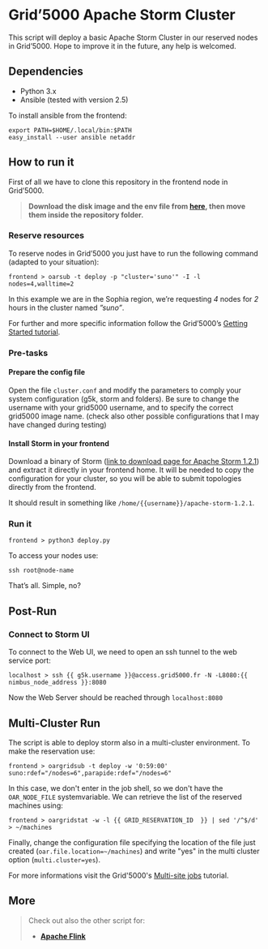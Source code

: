 # Grid’5000 Apache Storm Cluster 

This script will deploy a basic Apache Storm Cluster in our reserved nodes in Grid’5000. Hope to improve it in the future, any help is welcomed.

## Dependencies ##

* Python 3.x
* Ansible (tested with version 2.5)

To install ansible from the frontend:
```shell
export PATH=$HOME/.local/bin:$PATH
easy_install --user ansible netaddr
```

## How to run it ##

First of all we have to clone this repository in the frontend node in Grid’5000.

> **Download the disk image and the env file from [here](http://i3s.unice.fr/~pagliari/downloads/g5k-images/#storm), then move them inside the repository folder.**

### Reserve resources ###

To reserve nodes in Grid’5000 you just have to run the following command (adapted to your situation):
```shell
frontend > oarsub -t deploy -p "cluster='suno'" -I -l nodes=4,walltime=2
```
In this example we are in the Sophia region, we’re requesting _4_ nodes for _2_ hours in the cluster named _”suno”_.

For further and more specific information follow the Grid’5000’s [Getting Started tutorial](https://www.grid5000.fr/mediawiki/index.php/Getting_Started).

### Pre-tasks ###

#### Prepare the config file ####

Open the file `cluster.conf` and modify the parameters to comply your system configuration (g5k, storm and folders).
Be sure to change the username with your grid5000 username, and to specify the correct grid5000 image name.
(check also other possible configurations that I may have changed during testing)

#### Install Storm in your frontend ####

Download a binary of Storm ([link to download page for Apache Storm 1.2.1](https://www.apache.org/dyn/closer.lua/storm/apache-storm-1.2.1/apache-storm-1.2.1.tar.gz)) and extract it directly in your frontend home.
It will be needed to copy the configuration for your cluster, so you will be able to submit topologies directly from the frontend.

It should result in something like ```/home/{{username}}/apache-storm-1.2.1```.

### Run it ###

```shell
frontend > python3 deploy.py
```

To access your nodes use:
```shell
ssh root@node-name
```

That’s all. Simple, no?

## Post-Run ##

### Connect to Storm UI ###

To connect to the Web UI, we need to open an ssh tunnel to the web service port:

```shell
localhost > ssh {{ g5k.username }}@access.grid5000.fr -N -L8080:{{ nimbus_node_address }}:8080

```

Now the Web Server should be reached through `localhost:8080`

## Multi-Cluster Run ##

The script is able to deploy storm also in a multi-cluster environment. To make the reservation use:

```shell
frontend > oargridsub -t deploy -w '0:59:00' suno:rdef="/nodes=6",parapide:rdef="/nodes=6"
```

In this case, we don't enter in the job shell, so we don't have the `OAR_NODE_FILE` systemvariable. We can retrieve the list of the reserved machines using:

```shell
frontend > oargridstat -w -l {{ GRID_RESERVATION_ID  }} | sed '/^$/d' > ~/machines
```

Finally, change the configuration file specifying the location of the file just created (`oar.file.location=~/machines`) and write "yes" in the multi cluster option (`multi.cluster=yes`).

For more informations visit the Grid'5000's [Multi-site jobs](https://www.grid5000.fr/mediawiki/index.php/Advanced_OAR#Multi-site_jobs_with_OARGrid) tutorial.

## More

> Check out also the other script for:
> * [**Apache Flink**](https://github.com/ale93p/g5k-flink-cluster)
